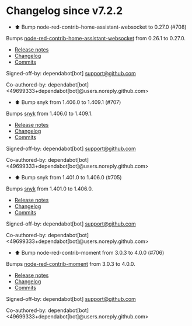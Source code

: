 # Changelog since v7.2.2
- ⬆️ Bump node-red-contrib-home-assistant-websocket to 0.27.0 (#708)

Bumps [node-red-contrib-home-assistant-websocket](https://github.com/zachowj/node-red-contrib-home-assistant-websocket) from 0.26.1 to 0.27.0.
- [Release notes](https://github.com/zachowj/node-red-contrib-home-assistant-websocket/releases)
- [Changelog](https://github.com/zachowj/node-red-contrib-home-assistant-websocket/blob/dev/CHANGELOG.md)
- [Commits](https://github.com/zachowj/node-red-contrib-home-assistant-websocket/compare/v0.26.1...v0.27.0)

Signed-off-by: dependabot[bot] <support@github.com>

Co-authored-by: dependabot[bot] <49699333+dependabot[bot]@users.noreply.github.com> 
- ⬆️ Bump snyk from 1.406.0 to 1.409.1 (#707)

Bumps [snyk](https://github.com/snyk/snyk) from 1.406.0 to 1.409.1.
- [Release notes](https://github.com/snyk/snyk/releases)
- [Changelog](https://github.com/snyk/snyk/blob/master/.releaserc)
- [Commits](https://github.com/snyk/snyk/compare/v1.406.0...v1.409.1)

Signed-off-by: dependabot[bot] <support@github.com>

Co-authored-by: dependabot[bot] <49699333+dependabot[bot]@users.noreply.github.com> 
- ⬆️ Bump snyk from 1.401.0 to 1.406.0 (#705)

Bumps [snyk](https://github.com/snyk/snyk) from 1.401.0 to 1.406.0.
- [Release notes](https://github.com/snyk/snyk/releases)
- [Changelog](https://github.com/snyk/snyk/blob/master/.releaserc)
- [Commits](https://github.com/snyk/snyk/compare/v1.401.0...v1.406.0)

Signed-off-by: dependabot[bot] <support@github.com>

Co-authored-by: dependabot[bot] <49699333+dependabot[bot]@users.noreply.github.com> 
- ⬆️ Bump node-red-contrib-moment from 3.0.3 to 4.0.0 (#706)

Bumps [node-red-contrib-moment](https://github.com/totallyinformation/node-red-contrib-moment) from 3.0.3 to 4.0.0.
- [Release notes](https://github.com/totallyinformation/node-red-contrib-moment/releases)
- [Changelog](https://github.com/TotallyInformation/node-red-contrib-moment/blob/master/CHANGELOG.md)
- [Commits](https://github.com/totallyinformation/node-red-contrib-moment/compare/v3.0.3...v4.0.0)

Signed-off-by: dependabot[bot] <support@github.com>

Co-authored-by: dependabot[bot] <49699333+dependabot[bot]@users.noreply.github.com> 
